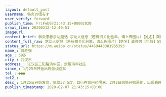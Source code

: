 ```yaml
---
layout: default_post
username: 特务刘氓有才
user_verify: forward
publish_time: FriFeb0721:43:15+08002020
crawl_time: 20200212-12:40:51
imageurl: 
content_brief: 肺炎患者求助超话 求助人信息（若有相关化验单，请上传图片）【姓名】龚胜强【年龄】59岁【所在城市】武汉市【所在小区、社区】江汉区三阳路清华园，隶属清华社区【患病时间】1月25日开始出现低烧症状【联系方式】●●●【其他紧急联系人】【病情描述】1月25日开始发烧，低烧37.5度 ...全文
content_full_raw: 求助人信息（若有相关化验单，请上传图片）【姓名】龚胜强【年龄】59岁【所在城市】武汉市【所在小区、社区】江汉区三阳路清华园，隶属清华社区【患病时间】1月25日开始出现低烧症状【联系方式】●●●【其他紧急联系人】【病情描述】1月25日开始发烧，低烧37.5度，自行在家用药隔离。2月2日病情开始恶化，出现昏睡、高烧、呼吸困难等症状。2月4日在中医院拍CT，显示双肺感染性病灶。2月4日晚上6点拨打120送协和急救，在门诊接受输液治疗。2月6日确诊为新型冠状病毒肺炎。目前尚未得到入院治疗，现在她父亲已经无法正常进食、无自理能力、呼吸困难、腹泻、胸闷、无法离开氧气，不知道还可以撑多久？这是我在武汉弟妹的父亲，他的实际情况。目前陪同她父亲看病的，患有心脏病的母亲也出现了症状。而我弟妹刚生完孩子两个月，孩子离不开母亲的照料，而她的父母也需要她。如果她父亲的病情进一步恶化或者母亲病程继续发展，那她就不得不抛下尚在襁褓的婴儿去照料父母。那孩子又该怎么办呢？因为事从紧急，我没有拿到病例相关信息，但我对天发誓，如上所有字字属实！请大家帮帮我弟妹，帮帮这个两难的母亲！无尽感谢！！！
status_url: https://m.weibo.cn/status/4469448381935393
name_: 龚胜强
age_: 59岁
city_: 武汉市
address_: 江汉区三阳路清华园，隶属清华社区
since_: 1月25日开始出现低烧症状
tel_: ●●●
tel2_: 
desc_: 1月25日开始发烧，低烧37.5度，自行在家用药隔离。2月2日病情开始恶化，出现昏睡、高烧、呼吸困难等症状。2月4日在中医院拍CT，显示双肺感染性病灶。2月4日晚上6点拨打120送协和急救，在门诊接受输液治疗。2月6日确诊为新型冠状病毒肺炎。目前尚未得到入院治疗，现在她父亲已经无法正常进食、无自理能力、呼吸困难、腹泻、胸闷、无法离开氧气，不知道还可以撑多久？这是我在武汉弟妹的父亲，他的实际情况。目前陪同她父亲看病的，患有心脏病的母亲也出现了症状。而我弟妹刚生完孩子两个月，孩子离不开母亲的照料，而她的父母也需要她。如果她父亲的病情进一步恶化或者母亲病程继续发展，那她就不得不抛下尚在襁褓的婴儿去照料父母。那孩子又该怎么办呢？因为事从紧急，我没有拿到病例相关信息，但我对天发誓，如上所有字字属实！请大家帮帮我弟妹，帮帮这个两难的母亲！无尽感谢！！！
publish_timestamp: 2020-02-07 21:43:15+08:00
---
```


